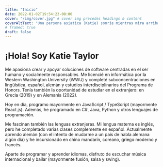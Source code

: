 ```yaml
---
title: "Inicio"
date: 2022-01-02T19:54:23-08:00
cover: "/img/cover.jpg" # cover img precedes headings & content
coverAltText: "Una persona asiatica (Katie) sonríe mientras mira arriba, con peñas musgosas al fondo"
# framed: true
draft: false
---
```


# ¡Hola! Soy Katie Taylor

<!-- ![Una persona asiatica (Katie) sonríe mientras mira arriba, con peñas musgosas al fondo](/img/cover.jpg) -->

Me apasiona crear y apoyar soluciones de software centradas en el ser humano y socialmente responsables. Me licencié en informática por la Western Washington University (WWU) y completé subconcentraciones en lingüística, español, alemán y estudios interdisciplinarios del Programa de Honors. Tenía también la oportunidad de estudiar en el extranjero: en Grecia (2019) y en Alemania (2022).

Hoy en día, programo mayormente en JavaScript / TypeScript (mayormente React.js). Además, he programado en C#, Java, Python y otros lenguajes de programación.

Me fascinan también las lenguas extranjeras. Mi lengua materna es inglés, pero he completado varias clases complemente en español. Actualmente aprendo alemán (con el intento de mudarme a un país de habla alemana algún día) y he incursionado en chino mandarín, coreano, griego moderno y francés.

Aparte de programar y aprender idiomas, disfruto de escuchar música internacional y bailar (mayormente fusión, salsa y swing).
